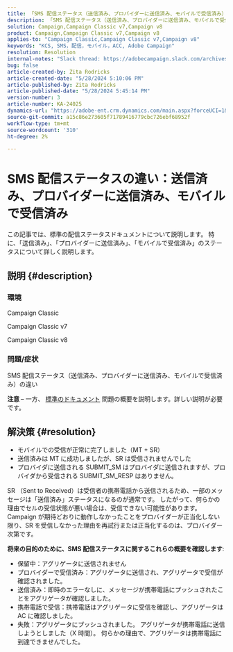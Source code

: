 ```yaml
---
title: 「SMS 配信ステータス（送信済み、プロバイダーに送信済み、モバイルで受信済み）の違い」
description: 「SMS 配信ステータス（送信済み、プロバイダーに送信済み、モバイルで受信済み）の違い」
solution: Campaign,Campaign Classic v7,Campaign v8
product: Campaign,Campaign Classic v7,Campaign v8
applies-to: "Campaign Classic,Campaign Classic v7,Campaign v8"
keywords: "KCS, SMS，配信，モバイル，ACC, Adobe Campaign"
resolution: Resolution
internal-notes: "Slack thread: https://adobecampaign.slack.com/archives/C05C0R93W07/p1711386392282549      Internal Wiki from R&D: https://wiki.corp.adobe.com/pages/viewpage.action?spaceKey=neolane&title=SMS+connector+protocol+and+settings"
bug: false
article-created-by: Zita Rodricks
article-created-date: "5/28/2024 5:10:06 PM"
article-published-by: Zita Rodricks
article-published-date: "5/28/2024 5:45:14 PM"
version-number: 3
article-number: KA-24025
dynamics-url: "https://adobe-ent.crm.dynamics.com/main.aspx?forceUCI=1&pagetype=entityrecord&etn=knowledgearticle&id=fb6d7b1b-151d-ef11-840a-000d3a372703"
source-git-commit: a15c86e273605f71789416779cbc726ebf68952f
workflow-type: tm+mt
source-wordcount: '310'
ht-degree: 2%

---
```


# SMS 配信ステータスの違い：送信済み、プロバイダーに送信済み、モバイルで受信済み


この記事では、標準の配信ステータスドキュメントについて説明します。 特に、「送信済み」、「プロバイダーに送信済み」、「モバイルで受信済み」のステータスについて詳しく説明します。





## 説明 {#description}


### 環境

Campaign Classic

Campaign Classic v7

Campaign Classic v8

### 問題/症状

SMS 配信ステータス（送信済み、プロバイダーに送信済み、モバイルで受信済み）の違い

<b>注意 </b> – 一方、 [標準のドキュメント](https://experienceleague.adobe.com/en/docs/campaign-classic/using/sending-messages/monitoring-deliveries/delivery-statuses) 問題の概要を説明します。詳しい説明が必要です。


## 解決策 {#resolution}


- モバイルでの受信が正常に完了しました（MT + SR）
- 送信済みは MT に成功しましたが、SR は受信されませんでした
- プロバイダに送信される SUBMIT_SM はプロバイダに送信されますが、プロバイダから受信される SUBMIT_SM_RESP はありません。


SR （Sent to Received）は受信者の携帯電話から送信されるため、一部のメッセージは「送信済み」ステータスになるのが通常です。 したがって、何らかの理由でセルの受信状態が悪い場合は、受信できない可能性があります。 Campaign が期待どおりに動作しなかったことをプロバイダーが正当化しない限り、SR を受信しなかった理由を再試行または正当化するのは、プロバイダー次第です。



<b>将来の目的のために、SMS 配信ステータスに関するこれらの概要を確認します</b>:

- 保留中：アグリゲータに送信されません
- プロバイダーで受信済み：アグリゲータに送信され、アグリゲータで受信が確認されました。
- 送信済み：即時のエラーなしに、メッセージが携帯電話にプッシュされたことをアグリゲータが確認しました。
- 携帯電話で受信：携帯電話はアグリゲータに受信を確認し、アグリゲータは AC に確認しました。
- 失敗：アグリゲータにプッシュされました。 アグリゲータが携帯電話に送信しようとしました（X 時間）。 何らかの理由で、アグリゲータは携帯電話に到達できませんでした。

